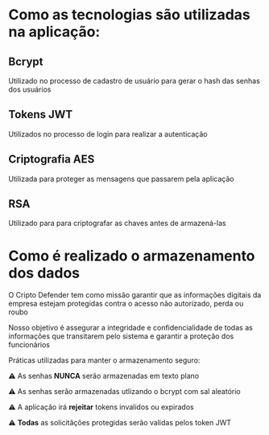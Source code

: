 # Como as tecnologias são utilizadas na aplicação:

## Bcrypt
Utilizado no processo de cadastro de usuário para gerar o hash das senhas dos usuários<br>

## Tokens JWT 
Utilizados no processo de login para realizar a autenticação<br>

## Criptografia AES
Utilizada para proteger as mensagens que passarem pela aplicação<br>
 
## RSA
Utilizado para para criptografar as chaves antes de armazená-las<br>


# Como é realizado o armazenamento dos dados 

O Cripto Defender tem como missão garantir que as informações digitais da empresa estejam protegidas contra o acesso não autorizado, perda ou roubo<br>

Nosso objetivo é assegurar a integridade e confidencialidade de todas as informações que transitarem pelo sistema e garantir a proteção dos funcionários<br>

Práticas utilizadas para manter o armazenamento seguro:<br>

⚠️ As senhas **NUNCA** serão armazenadas em texto plano<br>

⚠️ As senhas serão armazenadas utlizando o bcrypt com sal aleatório<br>

⚠️ A aplicação irá **rejeitar** tokens invalidos ou expirados<br>

⚠️ **Todas** as solicitãções protegidas serão validas pelos token JWT 

